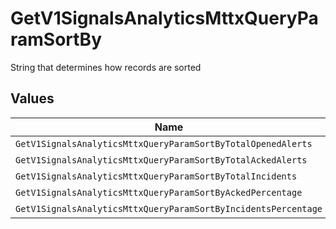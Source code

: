 # GetV1SignalsAnalyticsMttxQueryParamSortBy

String that determines how records are sorted


## Values

| Name                                                           | Value                                                          |
| -------------------------------------------------------------- | -------------------------------------------------------------- |
| `GetV1SignalsAnalyticsMttxQueryParamSortByTotalOpenedAlerts`   | total_opened_alerts                                            |
| `GetV1SignalsAnalyticsMttxQueryParamSortByTotalAckedAlerts`    | total_acked_alerts                                             |
| `GetV1SignalsAnalyticsMttxQueryParamSortByTotalIncidents`      | total_incidents                                                |
| `GetV1SignalsAnalyticsMttxQueryParamSortByAckedPercentage`     | acked_percentage                                               |
| `GetV1SignalsAnalyticsMttxQueryParamSortByIncidentsPercentage` | incidents_percentage                                           |
